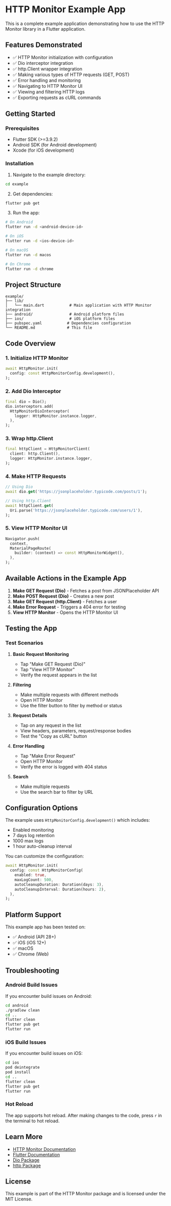 # HTTP Monitor Example App

This is a complete example application demonstrating how to use the HTTP Monitor library in a Flutter application.

## Features Demonstrated

- ✅ HTTP Monitor initialization with configuration
- ✅ Dio interceptor integration
- ✅ http.Client wrapper integration
- ✅ Making various types of HTTP requests (GET, POST)
- ✅ Error handling and monitoring
- ✅ Navigating to HTTP Monitor UI
- ✅ Viewing and filtering HTTP logs
- ✅ Exporting requests as cURL commands

## Getting Started

### Prerequisites

- Flutter SDK (>=3.9.2)
- Android SDK (for Android development)
- Xcode (for iOS development)

### Installation

1. Navigate to the example directory:
```bash
cd example
```

2. Get dependencies:
```bash
flutter pub get
```

3. Run the app:
```bash
# On Android
flutter run -d <android-device-id>

# On iOS
flutter run -d <ios-device-id>

# On macOS
flutter run -d macos

# On Chrome
flutter run -d chrome
```

## Project Structure

```
example/
├── lib/
│   └── main.dart           # Main application with HTTP Monitor integration
├── android/                # Android platform files
├── ios/                    # iOS platform files
├── pubspec.yaml           # Dependencies configuration
└── README.md              # This file
```

## Code Overview

### 1. Initialize HTTP Monitor

```dart
await HttpMonitor.init(
  config: const HttpMonitorConfig.development(),
);
```

### 2. Add Dio Interceptor

```dart
final dio = Dio();
dio.interceptors.add(
  HttpMonitorDioInterceptor(
    logger: HttpMonitor.instance.logger,
  ),
);
```

### 3. Wrap http.Client

```dart
final httpClient = HttpMonitorClient(
  client: http.Client(),
  logger: HttpMonitor.instance.logger,
);
```

### 4. Make HTTP Requests

```dart
// Using Dio
await dio.get('https://jsonplaceholder.typicode.com/posts/1');

// Using http.Client
await httpClient.get(
  Uri.parse('https://jsonplaceholder.typicode.com/users/1'),
);
```

### 5. View HTTP Monitor UI

```dart
Navigator.push(
  context,
  MaterialPageRoute(
    builder: (context) => const HttpMonitorWidget(),
  ),
);
```

## Available Actions in the Example App

1. **Make GET Request (Dio)** - Fetches a post from JSONPlaceholder API
2. **Make POST Request (Dio)** - Creates a new post
3. **Make GET Request (http.Client)** - Fetches a user
4. **Make Error Request** - Triggers a 404 error for testing
5. **View HTTP Monitor** - Opens the HTTP Monitor UI

## Testing the App

### Test Scenarios

1. **Basic Request Monitoring**
   - Tap "Make GET Request (Dio)"
   - Tap "View HTTP Monitor"
   - Verify the request appears in the list

2. **Filtering**
   - Make multiple requests with different methods
   - Open HTTP Monitor
   - Use the filter button to filter by method or status

3. **Request Details**
   - Tap on any request in the list
   - View headers, parameters, request/response bodies
   - Test the "Copy as cURL" button

4. **Error Handling**
   - Tap "Make Error Request"
   - Open HTTP Monitor
   - Verify the error is logged with 404 status

5. **Search**
   - Make multiple requests
   - Use the search bar to filter by URL

## Configuration Options

The example uses `HttpMonitorConfig.development()` which includes:
- Enabled monitoring
- 7 days log retention
- 1000 max logs
- 1 hour auto-cleanup interval

You can customize the configuration:

```dart
await HttpMonitor.init(
  config: const HttpMonitorConfig(
    enabled: true,
    maxLogCount: 500,
    autoCleanupDuration: Duration(days: 3),
    autoCleanupInterval: Duration(hours: 2),
  ),
);
```

## Platform Support

This example app has been tested on:
- ✅ Android (API 28+)
- ✅ iOS (iOS 12+)
- ✅ macOS
- ✅ Chrome (Web)

## Troubleshooting

### Android Build Issues

If you encounter build issues on Android:
```bash
cd android
./gradlew clean
cd ..
flutter clean
flutter pub get
flutter run
```

### iOS Build Issues

If you encounter build issues on iOS:
```bash
cd ios
pod deintegrate
pod install
cd ..
flutter clean
flutter pub get
flutter run
```

### Hot Reload

The app supports hot reload. After making changes to the code, press `r` in the terminal to hot reload.

## Learn More

- [HTTP Monitor Documentation](../README.md)
- [Flutter Documentation](https://docs.flutter.dev/)
- [Dio Package](https://pub.dev/packages/dio)
- [http Package](https://pub.dev/packages/http)

## License

This example is part of the HTTP Monitor package and is licensed under the MIT License.
